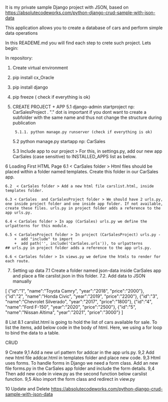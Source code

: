 It is my private sample Django project with JSON, based on https://absolutecodeworks.com/python-django-crud-sample-with-json-data 
 
This application allows you to create a database of cars and perform simple data operations

In this READEME.md you will find each step to crete such project. Lets begin:



In repository: 

1. Create virtual environment 

2. pip install cx_Oracle

3. pip install django

4. pip freeze ( check if everything is ok)



5. CREATE PROJECT + APP 
    5.1 django-admin startproject  <project name> np:  CarSalesProject .  "." dot is important if you dont want to create a subfolder with the same name and thus not change the structure during publication

        5.1.1. python manage.py runserver (check if everything is ok)

    5.2 python manage.py startapp  <project name> np:   CarSales

    5.3  Include app to our project  > For this, in settings.py, add our new app CarSales (case sensitive) to INSTALLED_APPS list as below. 



6 Loading First HTML Page
    6.1 < CarSales folder > Html files should be placed within a folder named templates. Create this folder in our CarSales app. 

    6.2  < CarSales folder > Add a new html file carslist.html, inside templates folder. 

    6.3 < CarSales  and CarSalesProject folder > We should have 2 urls.py, one inside project folder and one inside app folder. If not available, create these files. urls.py in project folder adds a reference to the app urls.py.

    6.4 < CarSales folder > In app (CarSales) urls.py we define the urlpatterns for this module.

    6.5 < CarSalesProject folder > In project (CarSalesProject) urls.py - 
        +  add "include" to import 
        +  add path('', include('CarSales.urls')), to urlpatterns               ## urls.py in project folder adds a reference to the app urls.py.

    6.6 < CarSales folder > In views.py we define the htmls to render for each route. 

7. Setting up data 
7.1 Create a folder named json-data inside CarSales app and place a file carslist.json in this folder. 
7.2. Add data to JSON manually

 [
    {"id":"1", "name":"Toyota Camry", "year":"2018", "price":"2000"},
    {"id":"2", "name":"Honda Civic", "year":"2019", "price":"2200"},
    {"id":"3", "name":"Chevrolet Silverado", "year":"2017", "price":"1800"},
    {"id":"4", "name":"Ford F-150", "year":"2020", "price":"2500"},
    {"id":"5", "name":"Nissan Altima", "year":"2021", "price":"3000"}
]

8 List 
8.1 carslist.html is going to hold the list of cars available for sale. To list the items, add below code in the body of html. Here, we using a for loop to bind the data to a table.

CRUD

9 Create
9,1 Add a new url pattern for addcar in the app urls.py. 
9,2 Add new html file addcar.html in templates folder and place new code.
9,3 Html uses forms. To handle forms in Django we need a form class. Add an new file forms.py in the CarSales app folder and include the form details.
9,4 Then add new code in view.py as the second function below carslist function. 
9,5 Also import the form class and redirect in view.py


10 Update and Delete
https://absolutecodeworks.com/python-django-crud-sample-with-json-data


